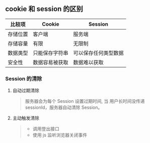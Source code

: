 ## cookie 和 session 的区别

| 比较项   | Cookie         | Session              |
| -------- | -------------- | -------------------- |
| 存储位置 | 客户端         | 服务端               |
| 存储容量 | 有限           | 无限制               |
| 数据类型 | 只能保存字符串 | 可以保存任何类型数据 |
| 安全性   | 数据容易被获取 | 数据难以获取         |

### Session 的清除

1. 自动过期清除

   > 服务器会为每个 Session 设置过期时间, 当 用户长时间没传递 sessionId，服务器自动清除 Session。

2. 主动触发清除
   > - 调用登出接口
   > - 使用 js 监听浏览器关闭事件
